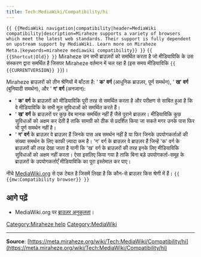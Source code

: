 ```yaml
---
title: Tech:MediaWiki/Compatibility/hi
---
```


 `{{ {{MediaWiki navigation|compatibility|header=MediaWiki compatibility|description=Miraheze supports a variety of browsers which meet the latest web standards. Their support is fully dependent on upstream support by MediaWiki. Learn more on Miraheze Meta.|keywords=miraheze mediawiki compatibility}} }}` `{{ {{Shortcut|Old}} }}`
Miraheze उन सभी ब्राउज़रों को समर्थित करता है जो मीडियाविकि के उस संस्करण द्वारा समर्थित है जिसपर Miraheze वर्तमान में चल रहा है (इस समय मीडियाविकि `{{ {{CURRENTVERSION}} }}`)।

Miraheze ब्राउज़रों को तीन श्रेणियों में बाँटता है: ' **क' वर्ग** (आधुनिक ब्राउज़र, पूर्ण समर्थन), ' **ख' वर्ग** (बुनियादी समर्थन), और ' **ग' वर्ग** (अनजान):

* ' **क' वर्ग** के ब्राउज़रों को मीडियाविकि पूरी तरह से समर्थित करता है और परीक्षण से साबित हुआ है कि वे मीडियाविकि के सभी मूल सुविधाओं को समर्थित करते हैं।
* ' **ख' वर्ग** के ब्राउज़रों पर कुछ वेब मानक समर्थित नहीं हैं जैसे पुराने ब्राउज़र। मीडियाविकि कुछ सुविधाओं को अक्षम कर देती है ताकि सामग्री को ठीक से प्रदर्शित किया जा सकते मगर उनके पास फिर भी पूर्ण समर्थन नहीं है।
* ' **ग' वर्ग** के ब्राउज़र वे ब्राउज़र हैं जिनके पास अब समर्थन नहीं है या फिर जिनके उपयोगकर्ताओं की संख्या समर्थन के लिए काफी ज़्यादा कम है। 'ग' वर्ग के ब्राउज़र वे ब्राउज़र हैं जिन्हें 'क' वर्ग के ब्राउज़रों की तरह देखा जाता है यानी कि 'ख' वर्ग के ब्राउज़रों की तरह इनके लिए मीडियाविकि सुविधाओं को अक्षम नहीं करता। ऐसा इसलिए किया गया है ताकि बिना बड़े उपयोगकर्ता-समूह के ब्राउज़रों के उपयोगकर्ताएँ मीडियाविकि का पूरा इस्तेमाल कर पाए।

नीचे [MediaWiki.org](https://meta.miraheze.org/wiki/mw:) से एक टेबल है जिसमें लिखा है कि कौन-से ब्राउज़र किस श्रेणी में हैं। `{{ {{mw:Compatibility browser}} }}`

## आगे पढ़ें 

* MediaWiki.org पर [ब्राउज़र अनुकूलता](https://meta.miraheze.org/wiki/mw:Compatibility#Browsers)।

[Category:Miraheze help](https://meta.miraheze.org/wiki/Category:Miraheze_help)
[Category:MediaWiki](https://meta.miraheze.org/wiki/Category:MediaWiki)

----
**Source**: [https://meta.miraheze.org/wiki/Tech:MediaWiki/Compatibility/hi](https://meta.miraheze.org/wiki/Tech:MediaWiki/Compatibility/hi)